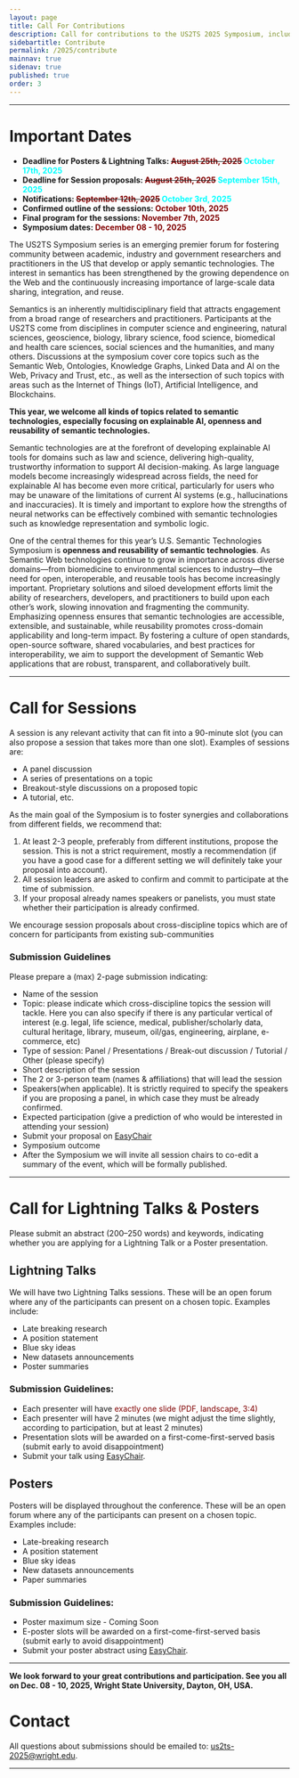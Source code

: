 ```yaml
---
layout: page
title: Call For Contributions
description: Call for contributions to the US2TS 2025 Symposium, including sessions, lightning
sidebartitle: Contribute
permalink: /2025/contribute
mainnav: true
sidenav: true
published: true
order: 3
---
```


----------------------------------------------------------------

# Important Dates

- **Deadline for Posters & Lightning Talks: ~~<span style="color:maroon">August 25th, 2025</span>~~ <span style="color:aqua">October 17th, 2025</span>**
- **Deadline for Session proposals: ~~<span style="color:maroon">August 25th, 2025</span>~~ <span style="color:aqua">September 15th, 2025</span>**
- **Notifications: ~~<span style="color:maroon">September 12th, 2025</span>~~ <span style="color:aqua">October 3rd, 2025</span>**
- **Confirmed outline of the sessions: <span style="color:maroon">October 10th, 2025</span>**
- **Final program for the sessions: <span style="color:maroon">November 7th, 2025</span>**
- **Symposium dates: <span style="color:maroon">December 08 - 10, 2025</span>**

The US2TS Symposium series is an emerging premier forum for fostering community between academic, industry and government researchers and practitioners in the US that develop or apply semantic technologies. The interest in semantics has been strengthened by the growing dependence on the Web and the continuously increasing importance of large-scale data sharing, integration, and reuse.

Semantics is an inherently multidisciplinary field that attracts engagement from a broad range of researchers and practitioners. Participants at the US2TS come from disciplines in computer science and engineering, natural sciences, geoscience, biology, library science, food science, biomedical and health care sciences, social sciences and the humanities, and many others. Discussions at the symposium cover core topics such as the Semantic Web, Ontologies, Knowledge Graphs, Linked Data and AI on the Web, Privacy and Trust, etc., as well as the intersection of such topics with areas such as the Internet of Things (IoT), Artificial Intelligence, and Blockchains.

**This year, we welcome all kinds of topics related to semantic technologies, especially focusing on explainable AI, openness and reusability of semantic technologies.**

Semantic technologies are at the forefront of developing explainable AI tools for domains such as law and science, delivering high-quality, trustworthy information to support AI decision-making. As large language models become increasingly widespread across fields, the need for explainable AI has become even more critical, particularly for users who may be unaware of the limitations of current AI systems (e.g., hallucinations and inaccuracies). It is timely and important to explore how the strengths of neural networks can be effectively combined with semantic technologies such as knowledge representation and symbolic logic.

One of the central themes for this year’s U.S. Semantic Technologies Symposium is **openness and reusability of semantic technologies**. As Semantic Web technologies continue to grow in importance across diverse domains—from biomedicine to environmental sciences to industry—the need for open, interoperable, and reusable tools has become increasingly important. Proprietary solutions and siloed development efforts limit the ability of researchers, developers, and practitioners to build upon each other’s work, slowing innovation and fragmenting the community. Emphasizing openness ensures that semantic technologies are accessible, extensible, and sustainable, while reusability promotes cross-domain applicability and long-term impact. By fostering a culture of open standards, open-source software, shared vocabularies, and best practices for interoperability, we aim to support the development of Semantic Web applications that are robust, transparent, and collaboratively built. 


----------------------------------------------------------------

# Call for Sessions

A session is any relevant activity that can fit into a 90-minute slot (you can also propose a session that takes more than one slot). Examples of sessions are:
- A panel discussion
- A series of presentations on a topic
- Breakout-style discussions on a proposed topic
- A tutorial, etc.

As the main goal of the Symposium is to foster synergies and collaborations from different fields, we recommend that:
1. At least 2-3 people, preferably from different institutions, propose the session. This is not a strict requirement, mostly a recommendation (if you have a good case for a different setting we will definitely take your proposal into account).
2. All session leaders are asked to confirm and commit to participate at the time of submission.
3. If your proposal already names speakers or panelists, you must state whether their participation is already confirmed.

We encourage session proposals about cross-discipline topics which are of concern for participants from existing sub-communities

### **Submission Guidelines**
Please prepare a (max) 2-page submission indicating:
- Name of the session
- Topic: please indicate which cross-discipline topics the session will tackle. Here you can also specify if there is any particular vertical of interest (e.g. legal, life science, medical, publisher/scholarly data, cultural heritage, library, museum, oil/gas, engineering, airplane, e-commerce, etc)
- Type of session: Panel / Presentations / Break-out discussion / Tutorial / Other (please specify)
- Short description of the session
- The 2 or 3-person team (names & affiliations) that will lead the session
- Speakers(when applicable). It is strictly required to specify the speakers if you are proposing a panel, in which case they must be already confirmed.
- Expected participation (give a prediction of who would be interested in attending your session)
- Submit your proposal on <a href="https://easychair.org/conferences?conf=us2ts2025" target="_blank">EasyChair</a>
- Symposium outcome
- After the Symposium we will invite all session chairs to co-edit a summary of the event, which will be formally published.


----------------------------------------------------------------

# Call for Lightning Talks & Posters

Please submit an abstract (200–250 words) and keywords, indicating whether you are applying for a Lightning Talk or a Poster presentation.

## Lightning Talks
We will have two Lightning Talks sessions. These will be an open forum where any of the participants can present on a chosen topic. Examples include:
- Late breaking research
- A position statement
- Blue sky ideas
- New datasets announcements
- Poster summaries

### **Submission Guidelines:**

- Each presenter will have <span style="color:maroon">exactly one slide (PDF, landscape, 3:4)</span>
- Each presenter will have 2 minutes (we might adjust the time slightly, according to participation, but at least 2 minutes)
- Presentation slots will be awarded on a first-come-first-served basis (submit early to avoid disappointment)
- Submit your talk using <a href="https://easychair.org/conferences?conf=us2ts2025" target="_blank">EasyChair</a>.


## Posters
Posters will be displayed throughout the conference. These will be an open forum where any of the participants can present on a chosen topic. Examples include:
- Late-breaking research
- A position statement
- Blue sky ideas
- New datasets announcements
- Paper summaries

### **Submission Guidelines:**
- Poster maximum size - Coming Soon
- E-poster slots will be awarded on a first-come-first-served basis (submit early to avoid disappointment)
- Submit your poster abstract using <a href="https://easychair.org/conferences?conf=us2ts2025" target="_blank">EasyChair</a>.


----------------------------------------------------------------
**We look forward to your great contributions and participation. See you all on Dec. 08 - 10, 2025, Wright State University, Dayton, OH, USA.**

# Contact
All questions about submissions should be emailed to: [us2ts-2025@wright.edu](mailto:us2ts-2025@wright.edu).

----------------------------------------------------------------
